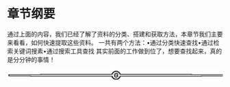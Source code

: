 # 章节纲要

通过上面的内容，我们已经了解了资料的分类、搭建和获取方法，本章节我们主要来看看，如何快速提取这些资料。
一共有两个方法：•通过分类快速查找•通过检索关键词搜素•通过搜索工具查找
其实前面的工作做到位了，想要查找起来，真的是分分钟的事情！

![](img/48cd64468259b66cdf739684899464c9.png)